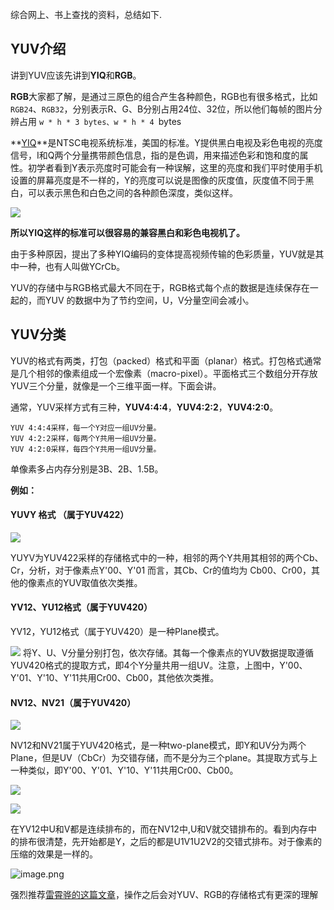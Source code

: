 综合网上、书上查找的资料，总结如下.

## YUV介绍

讲到YUV应该先讲到**YIQ**和**RGB**。

**RGB**大家都了解，是通过三原色的组合产生各种颜色，RGB也有很多格式，比如`RGB24`、`RGB32`，分别表示R、G、B分别占用24位、32位，所以他们每帧的图片分辨占用 `w * h * 3 bytes、w * h * 4 `bytes

**[YIQ](https://baike.baidu.com/item/YIQ/1977357?fr=aladdin)**是NTSC电视系统标准，美国的标准。Y提供黑白电视及彩色电视的亮度信号，I和Q两个分量携带颜色信息，指的是色调，用来描述色彩和饱和度的属性。初学者看到Y表示亮度时可能会有一种误解，这里的亮度和我们平时使用手机设置的屏幕亮度是不一样的，Y的亮度可以说是图像的灰度值，灰度值不同于黑白，可以表示黑色和白色之间的各种颜色深度，类似这样。

![](https://github.com/sparkfengbo/AndroidNotes/blob/master/PictureRes/live/YUV1.jpeg?raw=true)

**所以YIQ这样的标准可以很容易的兼容黑白和彩色电视机了。**

由于多种原因，提出了多种YIQ编码的变体提高视频传输的色彩质量，YUV就是其中一种，也有人叫做YCrCb。

YUV的存储中与RGB格式最大不同在于，RGB格式每个点的数据是连续保存在一起的，而YUV 的数据中为了节约空间，U，V分量空间会减小。


## YUV分类

YUV的格式有两类，打包（packed）格式和平面（planar）格式。打包格式通常是几个相邻的像素组成一个宏像素（macro-pixel）。平面格式三个数组分开存放YUV三个分量，就像是一个三维平面一样。下面会讲。

通常，YUV采样方式有三种，**YUV4:4:4**，**YUV4:2:2**，**YUV4:2:0**。

```
YUV 4:4:4采样，每一个Y对应一组UV分量。 
YUV 4:2:2采样，每两个Y共用一组UV分量。 
YUV 4:2:0采样，每四个Y共用一组UV分量。 
```

单像素多占内存分别是3B、2B、1.5B。

**例如：**

####  YUVY 格式 （属于YUV422）

![](https://github.com/sparkfengbo/AndroidNotes/blob/master/PictureRes/live/yuv2.png?raw=true)


YUYV为YUV422采样的存储格式中的一种，相邻的两个Y共用其相邻的两个Cb、Cr，分析，对于像素点Y'00、Y'01 而言，其Cb、Cr的值均为 Cb00、Cr00，其他的像素点的YUV取值依次类推。


####  YV12、YU12格式（属于YUV420）

YV12，YU12格式（属于YUV420）是一种Plane模式。

![](https://github.com/sparkfengbo/AndroidNotes/blob/master/PictureRes/live/yuv3.png?raw=true)
将Y、U、V分量分别打包，依次存储。其每一个像素点的YUV数据提取遵循YUV420格式的提取方式，即4个Y分量共用一组UV。注意，上图中，Y'00、Y'01、Y'10、Y'11共用Cr00、Cb00，其他依次类推。


####  NV12、NV21（属于YUV420）

![](https://github.com/sparkfengbo/AndroidNotes/blob/master/PictureRes/live/yuv4.png?raw=true)

NV12和NV21属于YUV420格式，是一种two-plane模式，即Y和UV分为两个Plane，但是UV（CbCr）为交错存储，而不是分为三个plane。其提取方式与上一种类似，即Y'00、Y'01、Y'10、Y'11共用Cr00、Cb00。


![](https://github.com/sparkfengbo/AndroidNotes/blob/master/PictureRes/live/yuv5.png?raw=true)


![](https://github.com/sparkfengbo/AndroidNotes/blob/master/PictureRes/live/yuv6.png?raw=true)

在YV12中U和V都是连续排布的，而在NV12中,U和V就交错排布的。看到内存中的排布很清楚，先开始都是Y，之后的都是U1V1U2V2的交错式排布。对于像素的压缩的效果是一样的。

![image.png](https://github.com/sparkfengbo/AndroidNotes/blob/master/PictureRes/live/yuv7.png?raw=true)

强烈推荐[雷霄骅的这篇文章](http://blog.csdn.net/leixiaohua1020/article/details/50534150)，操作之后会对YUV、RGB的存储格式有更深的理解